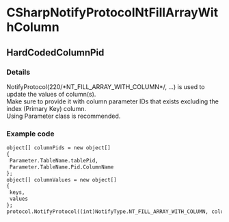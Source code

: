 ﻿---  
uid: Validator_3_34_6  
---

# CSharpNotifyProtocolNtFillArrayWithColumn

## HardCodedColumnPid

### Details

NotifyProtocol(220\/\*NT\_FILL\_ARRAY\_WITH\_COLUMN\*\/, ...) is used to update the values of column(s).  
Make sure to provide it with column parameter IDs that exists excluding the index (Primary Key) column.  
Using Parameter class is recommended.

### Example code

```xml
object[] columnPids = new object[]
{
 Parameter.TableName.tablePid,
 Parameter.TableName.Pid.ColumnName
};
object[] columnValues = new object[]
{
 keys,
 values
};
protocol.NotifyProtocol((int)NotifyType.NT_FILL_ARRAY_WITH_COLUMN, columnPids, columnValues);
```
